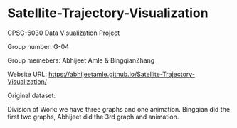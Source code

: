 # Satellite-Trajectory-Visualization
CPSC-6030 Data Visualization Project 

Group number: G-04

Group memebers: Abhijeet Amle & BingqianZhang              
                
Website URL: https://abhijeetamle.github.io/Satellite-Trajectory-Visualization/

Original dataset:

Division of Work: we have three graphs and one animation. Bingqian did the first two graphs, Abhijeet did the 3rd graph and animation.
